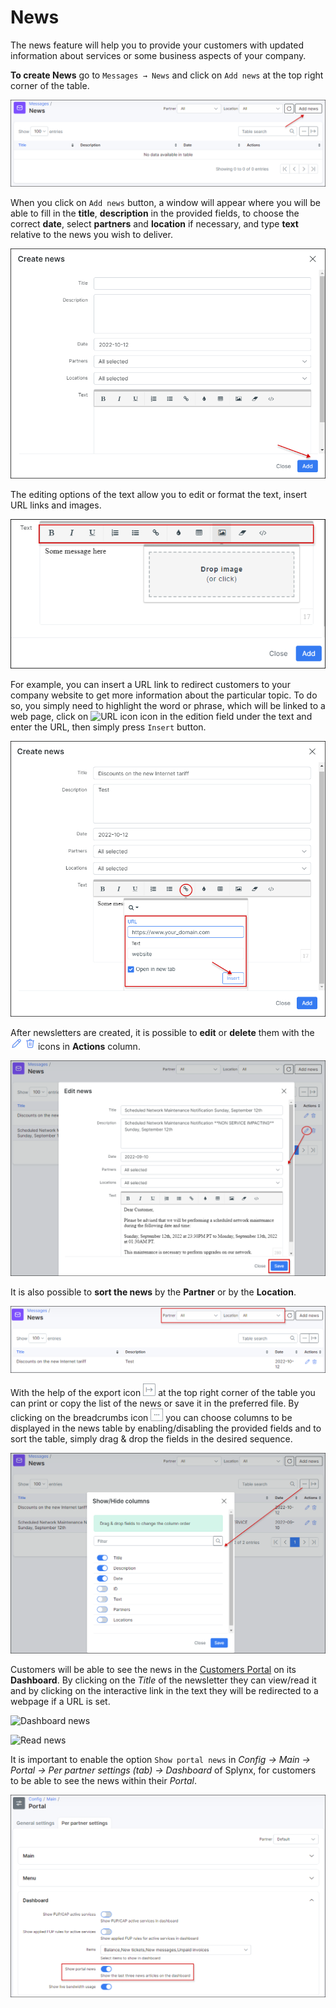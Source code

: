 News
====

The news feature will help you to provide your customers with updated information about services or some business aspects of your company.

**To create News** go to `Messages → News` and click on ``Add news`` at the top right corner of the table.

![Add news](add_news.png)

When you click on ``Add news`` button, a window will appear where you will be able to fill in the **title**, **description** in the provided fields, to choose the correct **date**, select **partners** and **location** if necessary, and type **text** relative to the news you wish to deliver.

![Create news](create_news.png)

The editing options of the text allow you to edit or format the text, insert URL links and images.

![Edit text](edit_text.png)

For example, you can insert a URL link to redirect customers to your company website to get more information about the particular topic. To do so, you simply need to highlight the word or phrase, which will be linked to a web page, click on <icon class="image-icon">![URL icon](./url_icon.png)</icon> icon in the edition field under the text and enter the URL, then simply press `Insert` button.

![Save url](save_url.png)

After newsletters are created, it is possible to **edit** or **delete** them with the <icon class="image-icon">![Edit delete icon](edit_delete_icon.png)</icon> icons in **Actions** column.

![Edit news](edit_news.png)

It is also possible to **sort the news** by the **Partner** or by the **Location**.

![Sort news](sort_news.png)

With the help of the export icon <icon class="image-icon">![Save icon](save_icon.png)</icon> at the top right corner of the table you can print or copy the list of the news or save it in the preferred file. By clicking on the breadcrumbs icon <icon class="image-icon">![Columns icon](columns_icon.png)</icon> you can choose columns to be displayed in the news table by enabling/disabling the provided fields and to sort the table, simply drag & drop the fields in the desired sequence.

![Show hide columns](show_hide_columns.png)

Customers will be able to see the news in the [Customers Portal](customer_portal/customer_portal.md) on its **Dashboard**. By clicking on the *Title* of the newsletter they can  view/read it and by clicking on the interactive link in the text they will be redirected to a webpage if a URL is set.

![Dashboard news](dashboard_news.png)

![Read news](read_news.png)

It is important to enable the option `Show portal news` in *Config → Main → Portal → Per partner settings (tab) → Dashboard* of Splynx, for customers to be able to see the news within their *Portal*.

![Turn on news](turn_on_news.png)